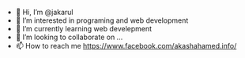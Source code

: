 - 👋 Hi, I’m @jakarul
- 👀 I’m interested in programing and web development
- 🌱 I’m currently learning web develepment
- 💞️ I’m looking to collaborate on ...
- 📫 How to reach me https://www.facebook.com/akashahamed.info/

<!---
jakarul/jakarul is a ✨ special ✨ repository because its `README.md` (this file) appears on your GitHub profile.
You can click the Preview link to take a look at your changes.
--->
